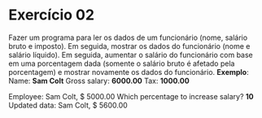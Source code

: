 # Exercício 02 
Fazer um programa para ler os dados de um funcionário (nome, salário bruto e imposto). Em seguida, mostrar os dados do funcionário (nome e salário líquido). Em seguida, aumentar o salário do funcionário com base em uma porcentagem dada (somente o salário bruto é afetado pela porcentagem) e mostrar novamente os dados do funcionário. 
**Exemplo**: 
Name: **Sam Colt**
Gross salary: **6000.00**
Tax: **1000.00**

Employee: Sam Colt, $ 5000.00
Which percentage to increase salary? **10**
Updated data: Sam Colt, $ 5600.00
